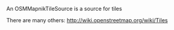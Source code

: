 An OSMMapnikTileSource is a source for tiles

There are many others: http://wiki.openstreetmap.org/wiki/Tiles